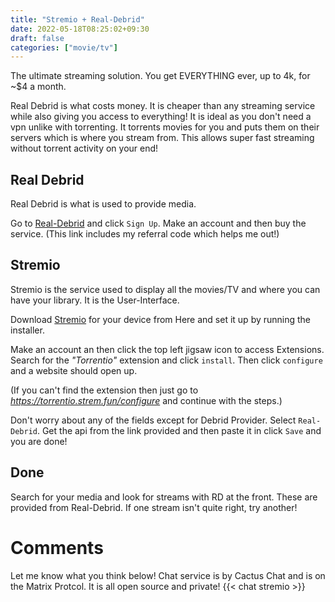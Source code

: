 ```yaml
---
title: "Stremio + Real-Debrid"
date: 2022-05-18T08:25:02+09:30
draft: false
categories: ["movie/tv"]
---
```



The ultimate streaming solution. You get EVERYTHING ever, up to 4k, for ~$4 a month.

Real Debrid is what costs money. It is cheaper than any streaming service while also giving you access to everything! It is ideal as you don't need a vpn unlike with torrenting. It torrents movies for you and puts them on their servers which is where you stream from. This allows super fast streaming without torrent activity on your end!


## Real Debrid

Real Debrid is what is used to provide media.

Go to [Real-Debrid](http://real-debrid.com/?id=7783244) and click ```Sign Up```. Make an account and then buy the service. 
(This link includes my referral code which helps me out!)

## Stremio

Stremio is the service used to display all the movies/TV and where you can have your library. It is the User-Interface.

Download [Stremio](https://www.stremio.com/) for your device from Here and set it up by running the installer.

Make an account an then click the top left jigsaw icon to access Extensions. Search for the _"Torrentio"_ extension and click ```install```. Then click ```configure``` and a website should open up.

(If you can't find the extension then just go to _https://torrentio.strem.fun/configure_ and continue with the steps.)


Don't worry about any of the fields except for Debrid Provider. Select ```Real-Debrid```.
Get the api from the link provided and then paste it in click ```Save``` and you are done!

## Done

Search for your media and look for streams with RD at the front. These are provided from Real-Debrid. If one stream isn't quite right, try another!


# Comments
Let me know what you think below! Chat service is by Cactus Chat and is on the Matrix Protcol. It is all open source and private!
{{< chat stremio >}}